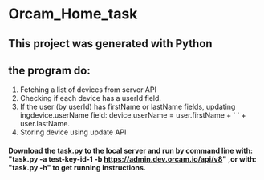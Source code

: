 # Orcam_Home_task

## This project was generated with Python‏

## the program do:
1. Fetching a list of devices from server API
2. Checking if each device has a userId field.
3. If the user (by userId) has firstName or lastName fields, updating ingdevice.userName field: device.userName = user.firstName + ' ' + user.lastName.
4. Storing device using update API 



####  Download the task.py to the local server and run by command line with: "task.py -a test-key-id-1 -b https://admin.dev.orcam.io/api/v8" ,or with: "task.py -h" to get running instructions.
